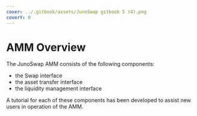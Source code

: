 ```yaml
---
cover: ../.gitbook/assets/JunoSwap gitbook 5 (4).png
coverY: 0
---
```


# AMM Overview

The JunoSwap AMM consists of the following components:

* the Swap interface
* the asset transfer interface
* the liquidity management interface

A tutorial for each of these components has been developed to assist new users in operation of the AMM.
